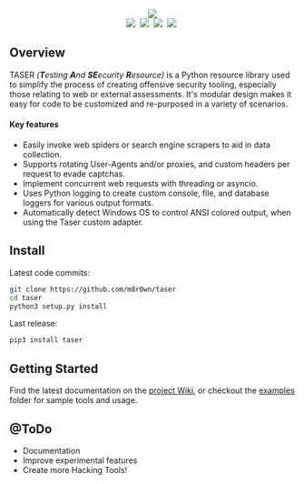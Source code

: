 <p align="center">
  <img src="https://user-images.githubusercontent.com/13889819/89195623-03cfdc80-d577-11ea-8433-e0a4e8e03761.png">
  <br>
  <img src="https://img.shields.io/badge/Python-3.6+-green.svg"/>&nbsp;
  
  <a href="https://github.com/m8r0wn/taser/LICENSE">
  <img src="https://img.shields.io/badge/License-BSD%203--Clause-red.svg"></a>&nbsp;
  
  <a href="https://github.com/m8r0wn/taser/wiki">
  <img src="https://img.shields.io/badge/Documentation-wiki-green.svg"/></a>&nbsp;
   
   <a href="https://www.twitter.com/m8r0wn">
  <img src="https://img.shields.io/badge/Twitter-@m8r0wn-blue.svg"/></a>&nbsp;
</p>

## Overview
TASER *(**T**esting **A**nd **SE**ecurity **R**esource)* is a Python resource library used to simplify the process of creating offensive security tooling, especially those relating to web or external assessments. It's modular design makes it easy for code to be customized and re-purposed in a variety of scenarios. 

#### Key features

* Easily invoke web spiders or search engine scrapers to aid in data collection.
* Supports rotating User-Agents and/or proxies, and custom headers per request to evade captchas.
* Implement concurrent web requests with threading or asyncio.
* Uses Python logging to create custom console, file, and database loggers for various output formats.
* Automatically detect Windows OS to control ANSI colored output, when using the Taser custom adapter.

## Install
Latest code commits:
```bash
git clone https://github.com/m8r0wn/taser
cd taser
python3 setup.py install
```
Last release:
```bash
pip3 install taser
```

## Getting Started
Find the latest documentation on the [project Wiki](https://github.com/m8r0wn/taser/wiki), or checkout the [examples](examples/) folder for sample tools and usage.

## @ToDo
* Documentation
* Improve experimental features
* Create more Hacking Tools!